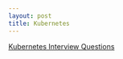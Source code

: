 ```yaml
---
layout: post
title: Kubernetes
---
```




[Kubernetes Interview Questions](/_posts/devops/orchestration/kubernetes/kuberentes-interview-questions)

